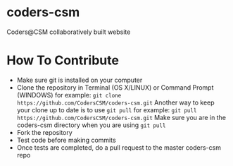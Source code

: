 # coders-csm
Coders@CSM collaboratively built website


# How To Contribute
- Make sure git is installed on your computer
- Clone the repository in Terminal (OS X/LINUX) or Command Prompt (WINDOWS) for example:
  `git clone https://github.com/CodersCSM/coders-csm.git`
  Another way to keep your clone up to date is to use  `git pull` for example:
  `git pull https://github.com/CodersCSM/coders-csm.git`
  Make sure you are in the coders-csm directory when you are using `git pull`
- Fork the repository
- Test code before making commits
- Once tests are completed, do a pull request to the master coders-csm repo
